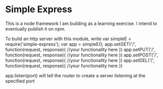 # Simple Express
This is a node framework I am building as a learning exercise. I intend to eventually publish it on npm. 

To build an http server with this module, write
var simpleE = require('simple-express');
var app = simpleE();
app.setGET('/', function(request, response){
    //your functionality here
})
app.setPUT('/', function(request, response){
    //your functionality here
})
app.setPOST('/', function(request, response){
    //your functionality here
})
app.setDEL('/', function(request, response){
    //your functionality here
})

app.listen(port) will tell the router to create a server listening at the specified port
